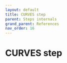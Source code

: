 ```yaml
---
layout: default
title: CURVES step
parent: Steps internals
grand_parent: References
nav_order: 16
---
```

# CURVES step
